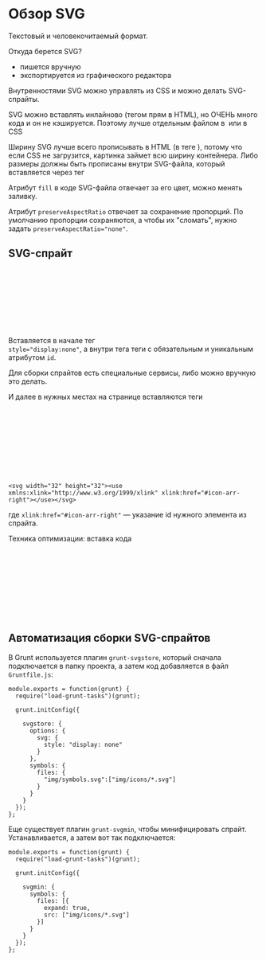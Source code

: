 # Обзор SVG

Текстовый и человекочитаемый формат.

Откуда берется SVG?
- пишется вручную
- экспортируется из графического редактора

Внутренностями SVG можно управлять из CSS и можно делать SVG-спрайты.

SVG можно вставлять инлайново (тегом прям в HTML), но ОЧЕНЬ много кода и он не кэшируется. Поэтому лучше отдельным файлом в <img> или в CSS

Ширину SVG лучше всего прописывать в HTML (в теге <img>), потому что если CSS не загрузится, картинка займет всю ширину контейнера. Либо размеры должны быть прописаны внутри SVG-файла, который вставляется через тег <picture>

Атрибут `fill` в коде SVG-файла отвечает за его цвет, можно менять заливку.

Атрибут `preserveAspectRatio` отвечает за сохранение пропорций. По умолчанию пропорции сохраняются, а чтобы их "сломать", нужно задать ```preserveAspectRatio="none"```.

## SVG-спрайт

Вставляется в начале <body> тег <svg> с атрибутом `style="display:none"`, а внутри тега теги <symbol> c обязательным и уникальным атрибутом `id`.

Для сборки спрайтов есть специальные сервисы, либо можно вручную это делать.

И далее в нужных местах на странице вставляются теги <svg> вида:

```
<svg width="32" height="32"><use xmlns:xlink="http://www.w3.org/1999/xlink" xlink:href="#icon-arr-right"></use></svg>
```
где  `xlink:href="#icon-arr-right"` — указание id нужного элемента из спрайта.

Техника оптимизации: вставка кода <svg> из отдельного файла через Ajax.

## Автоматизация сборки SVG-спрайтов

В Grunt используется плагин `grunt-svgstore`, который сначала подключается в папку проекта, а затем код добавляется в файл `Gruntfile.js`:

```
module.exports = function(grunt) {
  require("load-grunt-tasks")(grunt);

  grunt.initConfig({

    svgstore: {
      options: {
      	svg: {
      	  style: "display: none"
      	}
      },
      symbols: {
      	files: {
      	  "img/symbols.svg":["img/icons/*.svg"]
      	}
      }
    }
  });
};
```

Еще существует плагин `grunt-svgmin`, чтобы минифицировать спрайт. Устанавливается, а затем вот так подключается:

```
module.exports = function(grunt) {
  require("load-grunt-tasks")(grunt);

  grunt.initConfig({

    svgmin: {
      symbols: {
      	files: [{
      	  expand: true,
      	  src: ["img/icons/*.svg"]
      	}]
      }
    }
  });
};
```
